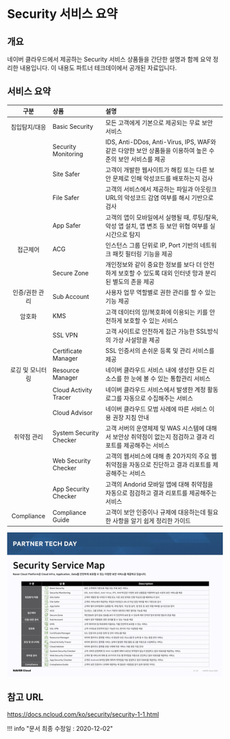 # Security 서비스 요약

## 개요
네이버 클라우드에서 제공하는 Security 서비스 상품들을 간단한 설명과 함께 요약 정리한 내용입니다.
이 내용도 파트너 테크데이에서 공개된 자료입니다.

## 서비스 요약
| 구분 | 상품 | 설명 |
| :---: | :--- | :--- |
| 침입탐지/대응 | Basic Security | 모든 고객에게 기본으로 제공되는 무료 보안 서비스 |
|  | Security Monitoring | IDS, Anti-DDos, Anti-Virus, IPS, WAF와 같은 다양한 보안 상품들을 이용하여 높은 수준의 보안 서비스를 제공 |
|  | Site Safer | 고객이 개발한 웹사이트가 해킹 또는 다른 보안 문제로 인해 악성코드를 배포하는지 검사 |
|  | File Safer | 고객의 서비스에서 제공하는 파일과 아웃링크 URL의 악성코드 감염 여부를 해시 기반으로 검사 |
|  | App Safer | 고객의 앱이 모바일에서 실행될 때, 루팅/탈옥, 악성 앱 설치, 앱 변조 등 보안 위협 여부를 실시간으로 탐지 |
| 접근제어 | ACG | 인스턴스 그룹 단위로 IP, Port 기반의 네트워크 패킷 필터링 기능을 제공 |
|  | Secure Zone | 개인정보와 같이 중요한 정보를 보다 더 안전하게 보호할 수 있도록 대외 인터넷 망과 분리된 별도의 존을 제공 |
| 인증/권한 관리 | Sub Account | 사용자 업무 역할별로 권한 관리를 할 수 있는 기능 제공 |
| 암호화 | KMS | 고객 데이터의 암/복호화에 이용되는 키를 안전하게 보호할 수 있는 서비스 |
|  | SSL VPN | 고객 사이트로 안전하게 접근 가능한 SSL방식의 가상 사설망을 제공 |
|  | Certificate Manager | SSL 인증서의 손쉬운 등록 및 관리 서비스를 제공 |
| 로깅 및 모니터링 | Resource Manager | 네이버 클라우드 서비스 내에 생성한 모든 리소스를 한 눈에 볼 수 있는 통합관리 서비스 |
|  | Cloud Activity Tracer | 네이버 클라우드 서비스에서 발생한 계정 활동 로그를 자동으로 수집해주는 서비스 |
|  | Cloud Advisor | 네이버 클라우드 모범 사례에 따른 서비스 이용 권장 지침 안내 |
| 취약점 관리 | System Security Checker | 고객 서버의 운영체제 및 WAS 시스템에 대해서 보안상 취약점이 없는지 점검하고 결과 리포트를 제공해주는 서비스 |
|  | Web Security Checker | 고객의 웹서비스에 대해 총 20가지의 주요 웹 취약점을 자동으로 진단하고 결과 리포트를 제공해주는 서비스 |
|  | App Security Checker | 고객의 Andorid 모바일 앱에 대해 취약점을 자동으로 점검하고 결과 리포트를 제공해주는 서비스 |
| Compliance | Compliance Guide | 고객이 보안 인증이나 규제에 대응하는데 필요한 사항을 알기 쉽게 정리한 가이드 |


<img src="../img/ncp_security_service_summary.png" alt="Security 서비스 요약" style="width:800px;align:center">

## 참고 URL
<a href="https://docs.ncloud.com/ko/security/security-1-1.html" target="_blank">https://docs.ncloud.com/ko/security/security-1-1.html</a>


!!! info "문서 최종 수정일 : 2020-12-02"
